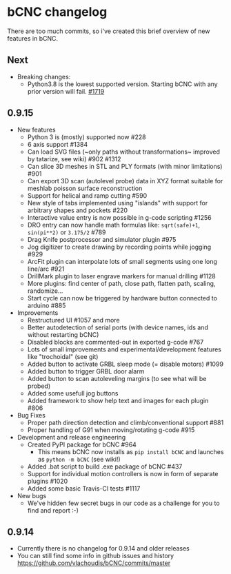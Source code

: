 # bCNC changelog

There are too much commits, so i've created this brief overview of new features in bCNC.

## Next
- Breaking changes:
  - Python3.8 is the lowest supported version. Starting bCNC with any prior version will fail. [#1719](https://github.com/vlachoudis/bCNC/issues/1719)

## 0.9.15

- New features
  - Python 3 is (mostly) supported now #228
  - 6 axis support #1384
  - Can load SVG files (~only paths without transformations~ improved by tatarize, see
    wiki) #902 #1312
  - Can slice 3D meshes in STL and PLY formats (with minor limitations) #901
  - Can export 3D scan (autolevel probe) data in XYZ format suitable for meshlab poisson
    surface reconstruction
  - Support for helical and ramp cutting #590
  - New style of tabs implemented using "islands" with support for arbitrary shapes and
    pockets #220
  - Interactive value entry is now possible in g-code scripting #1256
  - DRO entry can now handle math formulas like: `sqrt(safe)+1`, `sin(pi**2)` or
    `3.175/2` #789
  - Drag Knife postprocessor and simulator plugin #975
  - Jog digitizer to create drawing by recording points while jogging #929
  - ArcFit plugin can interpolate lots of small segments using one long line/arc #921
  - DrillMark plugin to laser engrave markers for manual drilling #1128
  - More plugins: find center of path, close path, flatten path, scaling, randomize...
  - Start cycle can now be triggered by hardware button connected to arduino #885
- Improvements
  - Restructured UI #1057 and more
  - Better autodetection of serial ports (with device names, ids and without restarting
    bCNC)
  - Disabled blocks are commented-out in exported g-code #767
  - Lots of small improvements and experimental/development features like "trochoidal"
    (see git)
  - Added button to activate GRBL sleep mode (= disable motors) #1099
  - Added button to trigger GRBL door alarm
  - Added button to scan autoleveling margins (to see what will be probed)
  - Added some usefull jog buttons
  - Added framework to show help text and images for each plugin #806
- Bug Fixes
  - Proper path direction detection and climb/conventional support #881
  - Proper handling of G91 when moving/rotating g-code #915
- Development and release engineering
  - Created PyPI package for bCNC #964
    - This means bCNC now installs as `pip install bCNC` and launches as
      `python -m bCNC` (see wiki!)
  - Added .bat script to build .exe package of bCNC #437
  - Support for individual motion controllers is now in form of separate plugins #1020
  - Added some basic Travis-CI tests #1117
- New bugs
  - We've hidden few secret bugs in our code as a challenge for you to find and report
    :-)

## 0.9.14

- Currently there is no changelog for 0.9.14 and older releases
- You can still find some info in github issues and history
  https://github.com/vlachoudis/bCNC/commits/master
